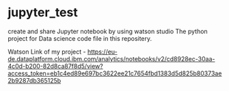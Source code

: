 # jupyter_test
create and share Jupyter notebook by using watson studio
The python project for Data science code file in this repositery.

Watson Link of my project - https://eu-de.dataplatform.cloud.ibm.com/analytics/notebooks/v2/cd8928ec-30aa-4c0d-b200-82d8ca87f8d5/view?access_token=eb1c4ed89e697bc3622ee21c7654fbd1383d5d825b80373ae2b9287db365125b

